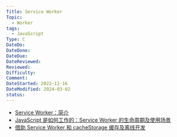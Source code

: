 ```yaml
---
Title: Service Worker
Topic:
  - Worker
tags:
  - JavaScript
Type: C
DateDo: 
DateDone: 
DateDue: 
DateReviewed: 
Reviewed: 
Difficulty: 
Comment: 
DateStarted: 2022-12-16
DateModified: 2024-03-02
status:
---
```


- [Service Worker：简介](https://link.juejin.cn?target=https%3A%2F%2Fdevelopers.google.com%2Fweb%2Ffundamentals%2Fprimers%2Fservice-workers "https://developers.google.com/web/fundamentals/primers/service-workers")
- [JavaScript 是如何工作的：Service Worker 的生命周期及使用场景](https://link.juejin.cn?target=https%3A%2F%2Fgithub.com%2Fqq449245884%2Fxiaozhi%2Fissues%2F8 "https://github.com/qq449245884/xiaozhi/issues/8")
- [借助 Service Worker 和 cacheStorage 缓存及离线开发](https://link.juejin.cn?target=https%3A%2F%2Fwww.zhangxinxu.com%2Fwordpress%2F2017%2F07%2Fservice-worker-cachestorage-offline-develop%2F "https://www.zhangxinxu.com/wordpress/2017/07/service-worker-cachestorage-offline-develop/")



